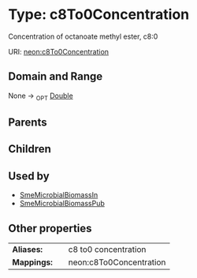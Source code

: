 
# Type: c8To0Concentration


Concentration of octanoate methyl ester, c8:0

URI: [neon:c8To0Concentration](https://data.neonscience.org/c8To0Concentration)


## Domain and Range

None ->  <sub>OPT</sub> [Double](types/Double.md)

## Parents


## Children


## Used by

 * [SmeMicrobialBiomassIn](SmeMicrobialBiomassIn.md)
 * [SmeMicrobialBiomassPub](SmeMicrobialBiomassPub.md)

## Other properties

|  |  |  |
| --- | --- | --- |
| **Aliases:** | | c8 to0 concentration |
| **Mappings:** | | neon:c8To0Concentration |

